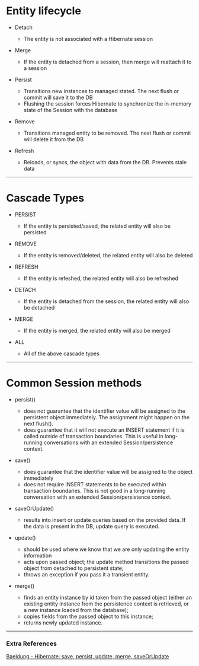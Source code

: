 # Entity lifecycle

- Detach
  - The entity is not associated with a Hibernate session
	

- Merge
  - If the entity is detached from a session, then merge will reattach it to a session


- Persist
  - Transitions new instances to managed stated. The next flush or commit will save it to the DB
  - Flushing the session forces Hibernate to synchronize the in-memory state of the Session with the database


- Remove
  - Transitions managed entity to be removed. The next flush or commit will delete it from the DB


- Refresh
  - Reloads, or syncs, the object with data from the DB. Prevents stale data

---

# Cascade Types

- PERSIST
  - If the entity is persisted/saved, the related entity will also be persisted


- REMOVE
  - If the entity is removed/deleted, the related entity will also be deleted


- REFRESH
  - If the entity is refeshed, the related entity will also be refreshed		


- DETACH
  - If the entity is detached from the session, the related entity will also be detached


- MERGE
  - If the entity is merged, the related entity will also be merged


- ALL
  - All of the above cascade types

---

# Common Session methods

- persist()
  - does not guarantee that the identifier value will be assigned to the persistent object immediately. The assignment might happen on the next flush(). 
  - does guarantee that it will not execute an INSERT statement if it is called outside of transaction boundaries. This is useful in long-running conversations with an extended Session/persistence context.


- save()
  - does guarantee that the identifier value will be assigned to the object immediately
  - does not require INSERT statements to be executed within transaction boundaries. This is not good in a long-running conversation with an extended Session/persistence context.


- saveOrUpdate()
  - results into insert or update queries based on the provided data. If the data is present in the DB, update query is executed.


- update()
  - should be used where we know that we are only updating the entity information
  - acts upon passed object; the update method transitions the passed object from detached to persistent state;
  - throws an exception if you pass it a transient entity.


- merge()
  - finds an entity instance by id taken from the passed object (either an existing entity instance from the persistence context is retrieved, or a new instance loaded from the database);
  - copies fields from the passed object to this instance;
  - returns newly updated instance.

---

### Extra References

[Baeldung - Hibernate: save, persist, update, merge, saveOrUpdate](https://www.baeldung.com/hibernate-save-persist-update-merge-saveorupdate)